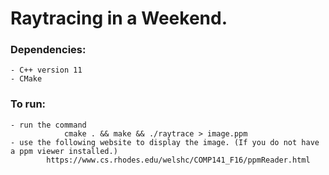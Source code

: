 # Raytracing in a Weekend.

### Dependencies:

	- C++ version 11
	- CMake

### To run: 

	- run the command 
				cmake . && make && ./raytrace > image.ppm
	- use the following website to display the image. (If you do not have a ppm viewer installed.)
			https://www.cs.rhodes.edu/welshc/COMP141_F16/ppmReader.html
